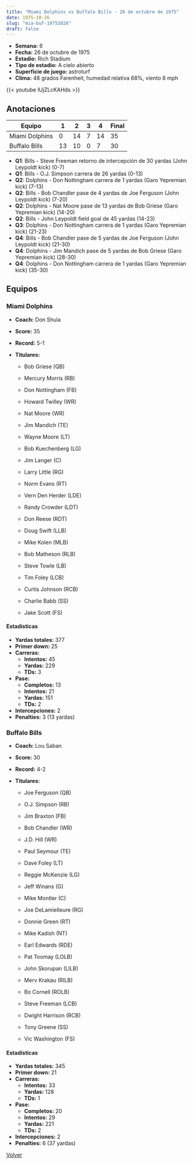 ```yaml
---
title: "Miami Dolphins vs Buffalo Bills - 26 de octubre de 1975"
date: 1975-10-26
slug: "mia-buf-19751026"
draft: false
---
```


- **Semana:** 6
- **Fecha:** 26 de octubre de 1975
- **Estadio:** Rich Stadium
- **Tipo de estadio:** A cielo abierto
- **Superficie de juego:** astroturf
- **Clima:** 48 grados Farenheit, humedad relativa 68%, viento 8 mph


{{< youtube lUjZLcKAHds >}}


## Anotaciones
| Equipo | 1 | 2 | 3 | 4 | Final |
|--------|---|---|---|---|-------|
| Miami Dolphins  | 0 | 14 | 7 | 14  | 35 |
| Buffalo Bills  | 13 | 10 | 0 | 7  | 30 |
- **Q1**: Bills - Steve Freeman retorno de intercepción de 30 yardas (John Leypoldt kick) (0-7)
- **Q1**: Bills - O.J. Simpson carrera de 26 yardas (0-13)
- **Q2**: Dolphins - Don Nottingham carrera de 1 yardas (Garo Yepremian kick) (7-13)
- **Q2**: Bills - Bob Chandler pase de 4 yardas de Joe Ferguson (John Leypoldt kick) (7-20)
- **Q2**: Dolphins - Nat Moore pase de 13 yardas de Bob Griese (Garo Yepremian kick) (14-20)
- **Q2**: Bills - John Leypoldt field goal de 45 yardas (14-23)
- **Q3**: Dolphins - Don Nottingham carrera de 1 yardas (Garo Yepremian kick) (21-23)
- **Q4**: Bills - Bob Chandler pase de 5 yardas de Joe Ferguson (John Leypoldt kick) (21-30)
- **Q4**: Dolphins - Jim Mandich pase de 5 yardas de Bob Griese (Garo Yepremian kick) (28-30)
- **Q4**: Dolphins - Don Nottingham carrera de 1 yardas (Garo Yepremian kick) (35-30)


## Equipos


### Miami Dolphins
* **Coach:** Don Shula
* **Score:** 35
* **Record:** 5-1
* **Titulares:** 

  * Bob Griese (QB) 

  * Mercury Morris (RB) 

  * Don Nottingham (FB) 

  * Howard Twilley (WR) 

  * Nat Moore (WR) 

  * Jim Mandich (TE) 

  * Wayne Moore (LT) 

  * Bob Kuechenberg (LG) 

  * Jim Langer (C) 

  * Larry Little (RG) 

  * Norm Evans (RT) 

  * Vern Den Herder (LDE) 

  * Randy Crowder (LDT) 

  * Don Reese (RDT) 

  * Doug Swift (LLB) 

  * Mike Kolen (MLB) 

  * Bob Matheson (RLB) 

  * Steve Towle (LB) 

  * Tim Foley (LCB) 

  * Curtis Johnson (RCB) 

  * Charlie Babb (SS) 

  * Jake Scott (FS) 

#### Estadísticas
* **Yardas totales:** 377
* **Primer down:** 25
* **Carreras:**
  * **Intentos:** 45
  * **Yardas:** 229
  * **TDs:** 3
* **Pase:**
  * **Completos:** 13
  * **Intentos:** 21
  * **Yardas:** 151
  * **TDs:** 2
* **Intercepciones:** 2
* **Penalties:** 3 (13 yardas)

### Buffalo Bills
* **Coach:** Lou Saban
* **Score:** 30
* **Record:** 4-2
* **Titulares:** 

  * Joe Ferguson (QB) 

  * O.J. Simpson (RB) 

  * Jim Braxton (FB) 

  * Bob Chandler (WR) 

  * J.D. Hill (WR) 

  * Paul Seymour (TE) 

  * Dave Foley (LT) 

  * Reggie McKenzie (LG) 

  * Jeff Winans (G) 

  * Mike Montler (C) 

  * Joe DeLamielleure (RG) 

  * Donnie Green (RT) 

  * Mike Kadish (NT) 

  * Earl Edwards (RDE) 

  * Pat Toomay (LOLB) 

  * John Skorupan (LILB) 

  * Merv Krakau (RILB) 

  * Bo Cornell (ROLB) 

  * Steve Freeman (LCB) 

  * Dwight Harrison (RCB) 

  * Tony Greene (SS) 

  * Vic Washington (FS) 

#### Estadísticas
* **Yardas totales:** 345
* **Primer down:** 21
* **Carreras:**
  * **Intentos:** 33
  * **Yardas:** 128
  * **TDs:** 1
* **Pase:**
  * **Completos:** 20
  * **Intentos:** 29
  * **Yardas:** 221
  * **TDs:** 2
* **Intercepciones:** 2
* **Penalties:** 6 (37 yardas)


[Volver](/historia/1975)
